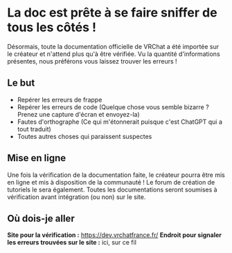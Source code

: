 # La doc est prête à se faire sniffer de tous les côtés !

Désormais, toute la documentation officielle de VRChat a été importée sur le créateur et n'attend plus qu'à être vérifiée. Vu la quantité d'informations présentes, nous préférons vous laissez trouver les erreurs ! 

## Le but
- Repérer les erreurs de frappe
- Repérer les erreurs de code (Quelque chose vous semble bizarre ? Prenez une capture d'écran et envoyez-la)
- Fautes d'orthographe (Ce qui m'étonnerait puisque c'est ChatGPT qui a tout traduit)
- Toutes autres choses qui paraissent suspectes

## Mise en ligne
Une fois la vérification de la documentation faite, le créateur pourra être mis en ligne et mis à disposition de la communauté ! Le forum de création de tutoriels le sera également.
Toutes les documentations seront soumises à vérification avant intégration (ou non) sur le site.

## Où dois-je aller
**Site pour la vérification :** https://dev.vrchatfrance.fr/
**Endroit pour signaler les erreurs trouvées sur le site :** ici, sur ce fil
